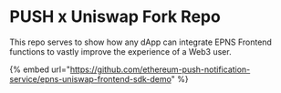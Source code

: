 # PUSH x Uniswap Fork Repo

This repo serves to show how any dApp can integrate EPNS Frontend functions to vastly improve the experience of a Web3 user.

{% embed url="https://github.com/ethereum-push-notification-service/epns-uniswap-frontend-sdk-demo" %}
